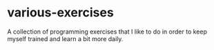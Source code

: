 # various-exercises
A collection of programming exercises that I like to do in order to keep myself trained and learn a bit more daily.
